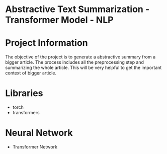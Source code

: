 # Abstractive Text Summarization - Transformer Model - NLP


# Project Information

The objective of the project is to generate a abstractive summary from a bigger article. The process includes all the preprocessing step and summarizing the whole article. This will be very helpful to get the important context of bigger article.


# Libraries

- torch
- transformers

# Neural Network

- Transformer Network
